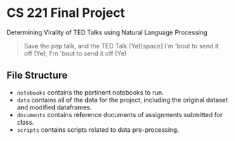 # CS 221 Final Project

Determining Virality of TED Talks using Natural Language Processing

> Save the pep talk, and the TED Talk (Ye)[space]
I'm 'bout to send it off (Ye), I'm 'bout to send it off (Ye)

## File Structure
- `notebooks` contains the pertinent notebooks to run.
- `data` contains all of the data for the project, including the original dataset and modified dataframes.
- `documents` contains reference documents of assignments submitted for class.
- `scripts` contains scripts related to data pre-processing.